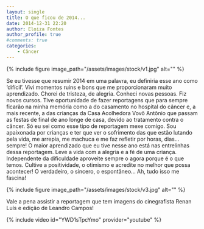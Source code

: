 ```yaml
---
layout: single
title: O que ficou de 2014...
date: 2014-12-31 22:20
author: Eloiza Fontes
author_profile: true
#comments: true
categories: 
    - Câncer
---
```


{% include figure image_path="/assets/images/stock/v1.jpg" alt=""  %}

Se eu tivesse que resumir 2014 em uma palavra, eu definiria esse ano como ‘difícil’. Vivi momentos ruins e bons que me proporcionaram muito aprendizado. Chorei de tristeza, de alegria. Conheci novas pessoas. Fiz novos cursos. Tive oportunidade de fazer reportagens que para sempre ficarão na minha memória como a do casamento no hospital do câncer e, a mais recente, a das crianças da Casa Acolhedora Vovô Antônio que passam as festas de final de ano longe de casa, devido ao tratamento contra o câncer. Só eu sei como esse tipo de reportagem mexe comigo. Sou apaixonada por crianças e ter que ver o sofrimento das que estão lutando pela vida, me arrepia, me machuca e me faz refletir por horas, dias... sempre! O maior aprendizado que eu tive nesse ano está nas entrelinhas dessa reportagem. Leve a vida com a alegria e a fé de uma criança. Independente da dificuldade aproveite sempre o agora porque é o que temos. Cultive a positividade, o otimismo e acredite no melhor que possa acontecer! O verdadeiro, o sincero, o espontâneo... Ah, tudo isso me fascina!


{% include figure image_path="/assets/images/stock/v3.jpg" alt=""  %}

Vale a pena assistir a reportagem que tem imagens do cinegrafista Renan Luís e edição de Leandro Campos!

{% include video id="YWD1sTpcYmo" provider="youtube" %}

